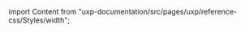 
import Content from "uxp-documentation/src/pages/uxp/reference-css/Styles/width";

<Content query="product=photoshop"/>
